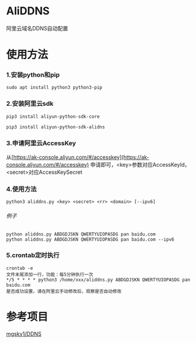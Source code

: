 # AliDDNS
阿里云域名DDNS自动配置

# 使用方法
### 1.安装python和pip
    
    sudo apt install python3 python3-pip
    
### 2.安装阿里云sdk

    pip3 install aliyun-python-sdk-core
    
    pip3 install aliyun-python-sdk-alidns

### 3.申请阿里云AccessKey
从[https://ak-console.aliyun.com/#/accesskey](https://ak-console.aliyun.com/#/accesskey) 申请即可，\<key>参数对应AccessKeyId，\<secret>对应AccessKeySecret

### 4.使用方法
    python3 aliddns.py <key> <secret> <rr> <domain> [--ipv6]
###### 例子
    python aliddns.py ABDGDJSKN QWERTYUIOPASDG pan baidu.com
    python aliddns.py ABDGDJSKN QWERTYUIOPASDG pan baidu.com --ipv6

### 5.crontab定时执行
    crontab -e
    文件末尾添加一行，功能：每5分钟执行一次
    */5 * * * * python3 /home/xxx/aliddns.py ABDGDJSKN QWERTYUIOPASDG pan baidu.com
    是否成功设置，请在阿里云手动修改后，观察是否自动修改

# 参考项目
[mgsky1/DDNS](https://github.com/mgsky1/DDNS)